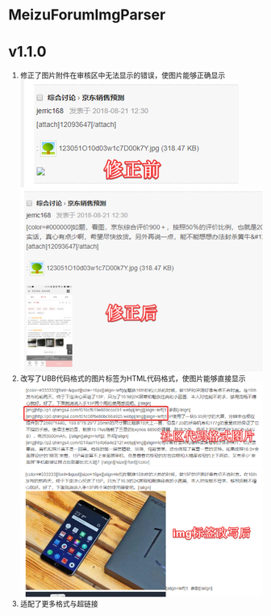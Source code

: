 # MeizuForumImgParser
# v1.1.0

1. 修正了图片附件在审核区中无法显示的错误，使图片能够正确显示
![UBBImg](https://github.com/gehongyan/MeizuForumImgParser/raw/master/UBBImg.png)
![UBBImgAlted](https://github.com/gehongyan/MeizuForumImgParser/raw/master/UBBImgAlted.png)
2. 改写了UBB代码格式的图片标签为HTML代码格式，使图片能够直接显示
![ImgTag](https://github.com/gehongyan/MeizuForumImgParser/raw/master/ImgTag.png)
![ImgTagAfterFixed](https://github.com/gehongyan/MeizuForumImgParser/raw/master/ImgTagAfterFixed.png)
3. 适配了更多格式与超链接
